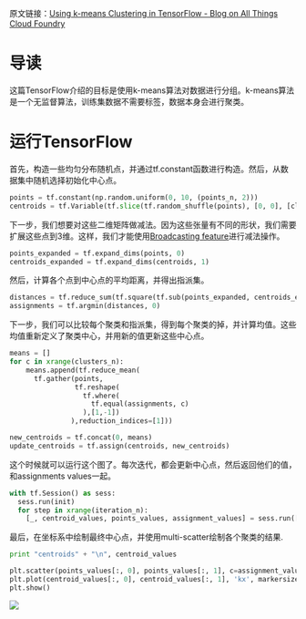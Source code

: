 
原文链接：<a href="https://blog.altoros.com/using-k-means-clustering-in-tensorflow.html">Using k-means Clustering in TensorFlow - Blog on All Things Cloud Foundry</a>


# 导读

这篇TensorFlow介绍的目标是使用k-means算法对数据进行分组。k-means算法是一个无监督算法，训练集数据不需要标签，数据本身会进行聚类。

# 运行TensorFlow


首先，构造一些均匀分布随机点，并通过tf.constant函数进行构造。然后，从数据集中随机选择初始化中心点。

```python
points = tf.constant(np.random.uniform(0, 10, (points_n, 2)))
centroids = tf.Variable(tf.slice(tf.random_shuffle(points), [0, 0], [clusters_n, -1]))
```


下一步，我们想要对这些二维矩阵做减法。因为这些张量有不同的形状，我们需要扩展这些点到3维。这样，我们才能使用<a href="https://docs.scipy.org/doc/numpy-1.10.1/user/basics.broadcasting.html">Broadcasting feature</a>进行减法操作。

```python
points_expanded = tf.expand_dims(points, 0)
centroids_expanded = tf.expand_dims(centroids, 1)
```


然后，计算各个点到中心点的平均距离，并得出指派集。
```python
distances = tf.reduce_sum(tf.square(tf.sub(points_expanded, centroids_expanded)), 2)
assignments = tf.argmin(distances, 0)
```

下一步，我们可以比较每个聚类和指派集，得到每个聚类的掉，并计算均值。这些均值重新定义了聚类中心，并用新的值更新这些中心点。

```python
means = []
for c in xrange(clusters_n):
    means.append(tf.reduce_mean(
      tf.gather(points, 
                tf.reshape(
                  tf.where(
                    tf.equal(assignments, c)
                  ),[1,-1])
               ),reduction_indices=[1]))

new_centroids = tf.concat(0, means)
update_centroids = tf.assign(centroids, new_centroids)
```

这个时候就可以运行这个图了。每次迭代，都会更新中心点，然后返回他们的值，和assignments values一起。

```python
with tf.Session() as sess:
  sess.run(init)
  for step in xrange(iteration_n):
    [_, centroid_values, points_values, assignment_values] = sess.run([update_centroids, centroids, points, assignments])
```

最后，在坐标系中绘制最终中心点，并使用multi-scatter绘制各个聚类的结果.

```python
print "centroids" + "\n", centroid_values

plt.scatter(points_values[:, 0], points_values[:, 1], c=assignment_values, s=50, alpha=0.5)
plt.plot(centroid_values[:, 0], centroid_values[:, 1], 'kx', markersize=15)
plt.show()
```


![](http://pic.jiehouse.com/2017_03_29/using-k-means-clustering-in-tensorflow.png)


